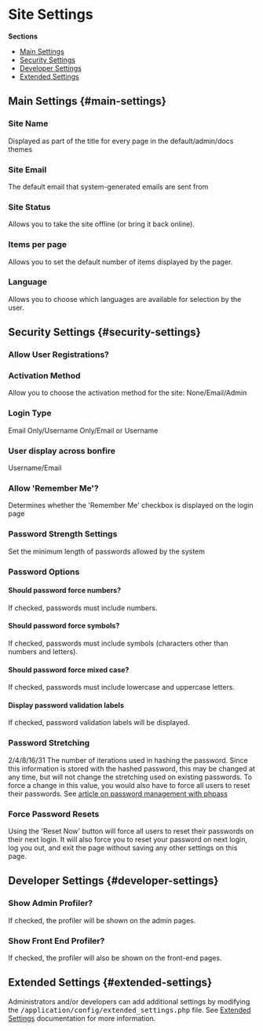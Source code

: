# Site Settings

**Sections**

- [Main Settings](#main-settings)
- [Security Settings](#security-settings)
- [Developer Settings](#developer-settings)
- [Extended Settings](#extended-settings)


## Main Settings {#main-settings}

### Site Name

Displayed as part of the title for every page in the default/admin/docs themes

### Site Email

The default email that system-generated emails are sent from

### Site Status

Allows you to take the site offline (or bring it back online).

### Items per page

Allows you to set the default number of items displayed by the pager.

### Language

Allows you to choose which languages are available for selection by the user.

## Security Settings {#security-settings}

### Allow User Registrations?

### Activation Method

Allow you to choose the activation method for the site: None/Email/Admin

### Login Type

Email Only/Username Only/Email or Username

### User display across bonfire

Username/Email

### Allow 'Remember Me'?

Determines whether the 'Remember Me' checkbox is displayed on the login page

### Password Strength Settings

Set the minimum length of passwords allowed by the system

### Password Options

#### Should password force numbers?

If checked, passwords must include numbers.

#### Should password force symbols?

If checked, passwords must include symbols (characters other than numbers and letters).

#### Should password force mixed case?

If checked, passwords must include lowercase and uppercase letters.

#### Display password validation labels

If checked, password validation labels will be displayed.

### Password Stretching

2/4/8/16/31
The number of iterations used in hashing the password. Since this information is stored with the hashed password, this may be changed at any time, but will not change the stretching used on existing passwords. To force a change in this value, you would also have to force all users to reset their passwords.
See [article on password management with phpass](http://www.openwall.com/articles/PHP-Users-Passwords)

### Force Password Resets

Using the 'Reset Now' button will force all users to reset their passwords on their next login.
It will also force you to reset your password on next login, log you out, and exit the page without saving any other settings on this page.

## Developer Settings {#developer-settings}

### Show Admin Profiler?

If checked, the profiler will be shown on the admin pages.

### Show Front End Profiler?

If checked, the profiler will also be shown on the front-end pages.

## Extended Settings {#extended-settings}

Administrators and/or developers can add additional settings by modifying the <tt>/application/config/extended_settings.php</tt> file.
See [Extended Settings](settings/extended_settings) documentation for more information.
